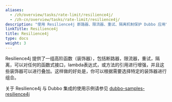 ```yaml
---
aliases:
  - /zh/overview/tasks/rate-limit/resilience4j/
  - /zh-cn/overview/tasks/rate-limit/resilience4j/
description: "使用 Resilience4j 断路器、限流器、重试、隔离机制保护 Dubbo 应用"
linkTitle: Resilience4j
title: Resilience4j
type: docs
weight: 3
---
```


Resilience4j 提供了一组高阶函数（装饰器），包括断路器，限流器，重试，隔离，可以对任何的函数式接口，lambda表达式，或方法的引用进行增强，并且这些装饰器可以进行叠加。这样做的好处是，你可以根据需要选择特定的装饰器进行组合。

关于 Resilience4j 与 Dubbo 集成的使用示例请参见 [dubbo-samples-resilience4j](https://github.com/apache/dubbo-samples/tree/master/3-extensions/protocol/dubbo-samples-resilience4j)

